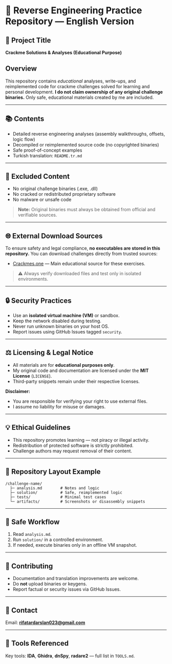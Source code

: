 # 🧠 Reverse Engineering Practice Repository — English Version

## 🎯 Project Title

**Crackme Solutions & Analyses (Educational Purpose)**

## Overview

This repository contains *educational* analyses, write-ups, and reimplemented code for crackme challenges solved for learning and personal development. **I do not claim ownership of any original challenge binaries.** Only safe, educational materials created by me are included.

---

## 📚 Contents

- Detailed reverse engineering analyses (assembly walkthroughs, offsets, logic flow)
- Decompiled or reimplemented source code (no copyrighted binaries)
- Safe proof-of-concept examples
- Turkish translation: `README.tr.md`

---

## 🚫 Excluded Content

- No original challenge binaries (.exe, .dll)
- No cracked or redistributed proprietary software
- No malware or unsafe code

> **Note:** Original binaries must always be obtained from official and verifiable sources.

---

## 🌐 External Download Sources

To ensure safety and legal compliance, **no executables are stored in this repository.** You can download challenges directly from trusted sources:

- [Crackmes.one](https://crackmes.one/) — Main educational source for these exercises.

> ⚠️ Always verify downloaded files and test only in isolated environments.

---

## 🔒 Security Practices

- Use an **isolated virtual machine (VM)** or sandbox.
- Keep the network disabled during testing.
- Never run unknown binaries on your host OS.
- Report issues using GitHub Issues tagged `security`.

---

## ⚖️ Licensing & Legal Notice

- All materials are for **educational purposes only**.
- My original code and documentation are licensed under the **MIT License** (`LICENSE`).
- Third-party snippets remain under their respective licenses.

**Disclaimer:**

- You are responsible for verifying your right to use external files.
- I assume no liability for misuse or damages.

---

## 💡 Ethical Guidelines

- This repository promotes learning — not piracy or illegal activity.
- Redistribution of protected software is strictly prohibited.
- Challenge authors may request removal of their content.

---

## 📁 Repository Layout Example

```
/challenge-name/
  ├─ analysis.md        # Notes and logic
  ├─ solution/          # Safe, reimplemented logic
  ├─ tests/             # Minimal test cases
  └─ artifacts/         # Screenshots or disassembly snippets
```

---

## 🧩 Safe Workflow

1. Read `analysis.md`.
2. Run `solution/` in a controlled environment.
3. If needed, execute binaries only in an offline VM snapshot.

---

## 🤝 Contributing

- Documentation and translation improvements are welcome.
- Do **not** upload binaries or keygens.
- Report factual or security issues via GitHub Issues.

---

## 📧 Contact

Email: [**rifatardarslan023@gmail.com**](mailto\:rifatardarslan023@gmail.com)

---

## 🧰 Tools Referenced

Key tools: **IDA**, **Ghidra**, **dnSpy**, **radare2** — full list in `TOOLS.md`.

